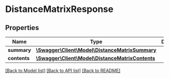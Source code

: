 # DistanceMatrixResponse

## Properties
Name | Type | Description | Notes
------------ | ------------- | ------------- | -------------
**summary** | [**\Swagger\Client\Model\DistanceMatrixSummary**](DistanceMatrixSummary.md) |  | [optional] 
**contents** | [**\Swagger\Client\Model\DistanceMatrixContents**](DistanceMatrixContents.md) |  | [optional] 

[[Back to Model list]](../../README.md#documentation-for-models) [[Back to API list]](../../README.md#documentation-for-api-endpoints) [[Back to README]](../../README.md)

